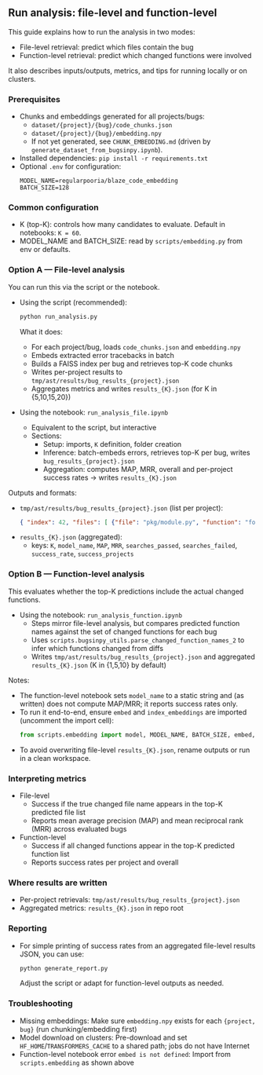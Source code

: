## Run analysis: file-level and function-level

This guide explains how to run the analysis in two modes:
- File-level retrieval: predict which files contain the bug
- Function-level retrieval: predict which changed functions were involved

It also describes inputs/outputs, metrics, and tips for running locally or on clusters.

### Prerequisites
- Chunks and embeddings generated for all projects/bugs:
  - `dataset/{project}/{bug}/code_chunks.json`
  - `dataset/{project}/{bug}/embedding.npy`
  - If not yet generated, see `CHUNK_EMBEDDING.md` (driven by `generate_dataset_from_bugsinpy.ipynb`).
- Installed dependencies: `pip install -r requirements.txt`
- Optional `.env` for configuration:
  ```env
  MODEL_NAME=regularpooria/blaze_code_embedding
  BATCH_SIZE=128
  ```

### Common configuration
- K (top-K): controls how many candidates to evaluate. Default in notebooks: `K = 60`.
- MODEL_NAME and BATCH_SIZE: read by `scripts/embedding.py` from env or defaults.

### Option A — File-level analysis
You can run this via the script or the notebook.

- Using the script (recommended):
  ```bash
  python run_analysis.py
  ```
  What it does:
  - For each project/bug, loads `code_chunks.json` and `embedding.npy`
  - Embeds extracted error tracebacks in batch
  - Builds a FAISS index per bug and retrieves top-K code chunks
  - Writes per-project results to `tmp/ast/results/bug_results_{project}.json`
  - Aggregates metrics and writes `results_{K}.json` (for K in {5,10,15,20})

- Using the notebook: `run_analysis_file.ipynb`
  - Equivalent to the script, but interactive
  - Sections:
    - Setup: imports, `K` definition, folder creation
    - Inference: batch-embeds errors, retrieves top-K per bug, writes `bug_results_{project}.json`
    - Aggregation: computes MAP, MRR, overall and per-project success rates -> writes `results_{K}.json`

Outputs and formats:
- `tmp/ast/results/bug_results_{project}.json` (list per project):
  ```json
  { "index": 42, "files": [ {"file": "pkg/module.py", "function": "foo"}, ... ] }
  ```
- `results_{K}.json` (aggregated):
  - keys: `K`, `model_name`, `MAP`, `MRR`, `searches_passed`, `searches_failed`, `success_rate`, `success_projects`

### Option B — Function-level analysis
This evaluates whether the top-K predictions include the actual changed functions.

- Using the notebook: `run_analysis_function.ipynb`
  - Steps mirror file-level analysis, but compares predicted function names against the set of changed functions for each bug
  - Uses `scripts.bugsinpy_utils.parse_changed_function_names_2` to infer which functions changed from diffs
  - Writes `tmp/ast/results/bug_results_{project}.json` and aggregated `results_{K}.json` (K in {1,5,10} by default)

Notes:
- The function-level notebook sets `model_name` to a static string and (as written) does not compute MAP/MRR; it reports success rates only.
- To run it end-to-end, ensure `embed` and `index_embeddings` are imported (uncomment the import cell):
  ```python
  from scripts.embedding import model, MODEL_NAME, BATCH_SIZE, embed, index_embeddings
  ```
- To avoid overwriting file-level `results_{K}.json`, rename outputs or run in a clean workspace.

### Interpreting metrics
- File-level
  - Success if the true changed file name appears in the top-K predicted file list
  - Reports mean average precision (MAP) and mean reciprocal rank (MRR) across evaluated bugs
- Function-level
  - Success if all changed functions appear in the top-K predicted function list
  - Reports success rates per project and overall

### Where results are written
- Per-project retrievals: `tmp/ast/results/bug_results_{project}.json`
- Aggregated metrics: `results_{K}.json` in repo root

### Reporting
- For simple printing of success rates from an aggregated file-level results JSON, you can use:
  ```bash
  python generate_report.py
  ```
  Adjust the script or adapt for function-level outputs as needed.

### Troubleshooting
- Missing embeddings: Make sure `embedding.npy` exists for each `{project, bug}` (run chunking/embedding first)
- Model download on clusters: Pre-download and set `HF_HOME`/`TRANSFORMERS_CACHE` to a shared path; jobs do not have Internet
- Function-level notebook error `embed is not defined`: Import from `scripts.embedding` as shown above
